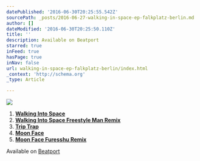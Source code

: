 ```yaml
---
datePublished: '2016-06-30T20:25:55.542Z'
sourcePath: _posts/2016-06-27-walking-in-space-ep-falkplatz-berlin.md
author: []
dateModified: '2016-06-30T20:25:50.110Z'
title: ''
description: Available on Beatport
starred: true
inFeed: true
hasPage: true
inNav: false
url: walking-in-space-ep-falkplatz-berlin/index.html
_context: 'http://schema.org'
_type: Article

---
```

![](https://the-grid-user-content.s3-us-west-2.amazonaws.com/ea07814d-d7ed-4464-9be8-3fd36f1ef5fb.jpg)

1. **[Walking Into Space][0]**
2. **[Walking Into Space Freestyle Man Remix][1]**
3. **[Trip Trap][2]**
4. **[Moon Face][3]**
5. **[Moon Face Furesshu Remix][4]**

Available on [Beatport][5]

[0]: https://www.beatport.com/track/walking-into-space-original-mix/1943862
[1]: https://www.beatport.com/track/walking-into-space-freestyle-man-remix/1943863
[2]: https://www.beatport.com/track/trip-trap-original-mix/1943864
[3]: https://www.beatport.com/track/moon-face-original-mix/1943865
[4]: https://www.beatport.com/track/moon-face-furesshu-remix/1943866
[5]: https://www.beatport.com/release/walking-into-space-ep/377252 "Walking In Space EP"